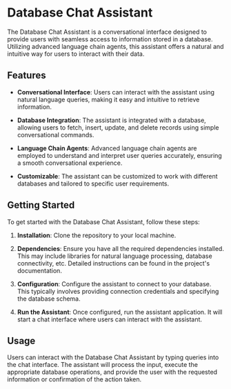 # Database Chat Assistant

The Database Chat Assistant is a conversational interface designed to provide users with seamless access to information stored in a database. Utilizing advanced language chain agents, this assistant offers a natural and intuitive way for users to interact with their data.

## Features

- **Conversational Interface**: Users can interact with the assistant using natural language queries, making it easy and intuitive to retrieve information.
  
- **Database Integration**: The assistant is integrated with a database, allowing users to fetch, insert, update, and delete records using simple conversational commands.

- **Language Chain Agents**: Advanced language chain agents are employed to understand and interpret user queries accurately, ensuring a smooth conversational experience.

- **Customizable**: The assistant can be customized to work with different databases and tailored to specific user requirements.

## Getting Started

To get started with the Database Chat Assistant, follow these steps:

1. **Installation**: Clone the repository to your local machine.

2. **Dependencies**: Ensure you have all the required dependencies installed. This may include libraries for natural language processing, database connectivity, etc. Detailed instructions can be found in the project's documentation.

3. **Configuration**: Configure the assistant to connect to your database. This typically involves providing connection credentials and specifying the database schema.

4. **Run the Assistant**: Once configured, run the assistant application. It will start a chat interface where users can interact with the assistant.

## Usage

Users can interact with the Database Chat Assistant by typing queries into the chat interface. The assistant will process the input, execute the appropriate database operations, and provide the user with the requested information or confirmation of the action taken.


